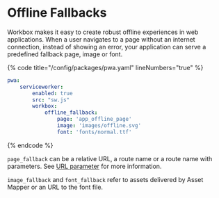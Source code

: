 # Offline Fallbacks

Workbox makes it easy to create robust offline experiences in web applications. When a user navigates to a page without an internet connection, instead of showing an error, your application can serve a predefined fallback page, image or font.

{% code title="/config/packages/pwa.yaml" lineNumbers="true" %}
```yaml
pwa:
    serviceworker:
        enabled: true
        src: "sw.js"
        workbox:
            offline_fallback:
                page: 'app_offline_page'
                image: 'images/offline.svg'
                font: 'fonts/normal.ttf'
```
{% endcode %}

`page_fallback` can be a relative URL, a route name or a route name with parameters. See [URL parameter](../../the-manifest/shortcuts.md#url-parameter) for more information.

`image_fallback` and `font_fallback` refer to assets delivered by Asset Mapper or an URL to the font file.
